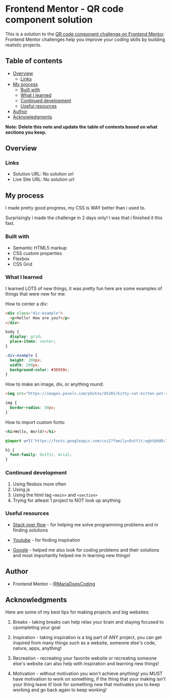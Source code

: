 # Frontend Mentor - QR code component solution


This is a solution to the [QR code component challenge on Frontend Mentor](https://www.frontendmentor.io/challenges/qr-code-component-iux_sIO_H). Frontend Mentor challenges help you improve your coding skills by building realistic projects. 

## Table of contents

- [Overview](#overview)
  - [Links](#links)
- [My process](#my-process)
  - [Built with](#built-with)
  - [What I learned](#what-i-learned)
  - [Continued development](#continued-development)
  - [Useful resources](#useful-resources)
- [Author](#author)
- [Acknowledgments](#acknowledgments)

**Note: Delete this note and update the table of contents based on what sections you keep.**

## Overview

### Links

- Solution URL: No solution url
- Live Site URL: No solution url
## My process

I made pretty good progress, my CSS is WAY better than i used to.

Surprisingly i made the challenge in 2 days only! I was that i finished it this fast.
### Built with

- Semantic HTML5 markup
- CSS custom properties
- Flexbox
- CSS Grid

### What I learned

I learned LOTS of new things, it was pretty fun here are some examples of things that were new for me:

How to center a div:

```html
<div class="div-example">
  <p>Hello! How are you?</p>
</div>
```
```css
body {
  display: grid;
  place-items: center;
}

.div-example {
  height: 200px;
  width: 200px;
  background-color: #36559c;
}
```

How to make an image, div, or anything round:

```html
<img src="https://images.pexels.com/photos/45201/kitty-cat-kitten-pet-45201.jpeg?cs=srgb&dl=pexels-pixabay-45201.jpg&fm=jpg">
```

```css
img {
  border-radius: 50px;
}
```

How to import custom fonts:

```html
<h1>Hello, World!</h1>
```

```css
@import url('https://fonts.googleapis.com/css2?family=Outfit:wght@400;700&display=swap');

h1 {
  font-family: Outfit, Arial;
}
```

### Continued development

1. Using flexbox more often 
2. Using js
3. Using the html tag ```<main>``` and ```<section>``` 
4. Trying for atleast 1 project to NOT look up anything

### Useful resources

- [Stack over flow](https://stackoverflow.com/) - for helping me solve programming problems and in finding solutions

- [Youtube](https://www.youtube.com/) - for finding inspiration

- [Google](https://google.com/) - helped me also look for coding problems and their solutions and most importantly helped me in learning new things!

## Author

- Frontend Mentor - [@MariaDoesCoding](https://www.frontendmentor.io/profile/MariaDoesCoding)


## Acknowledgments

Here are some of my best tips for making projects and big websites:

1. Breaks - taking breaks can help relax your brain and staying focused to cpompleting your goal

2. Inspiration - taking inspiration is a big part of ANY project, you can get inspired from many things such as a website, someone else's code, nature, apps, anything!

3. Recreation - recreating your favorite website or recreating someone else's website can also help with inspiration and learning new things!

4. Motivation - without motivation you won't achieve anything! you MUST have motivation to work on something, if the thing that your making isn't your thing leave it! look for something new that motivates you to keep working and go back again to keep working!
